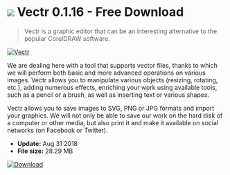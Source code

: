 # ![](https://cdn.softexe.net/static/icon/win.gif) Vectr 0.1.16 - Free Download

> Vectr is a graphic editor that can be an interesting alternative to the popular CorelDRAW software.

[![Vectr](https://gallery.dpcdn.pl/imgc/Tools/84500/g_-_420x350_1.5_-_x2c29b61f-4fcd-4355-a5e4-ac7cce226502.jpg)](https://softexe.net/win/multimedia/graphics-design/vectr:ahfc.html)

We are dealing here with a tool that supports vector files, thanks to which we will perform both basic and more advanced operations on various images. Vectr allows you to manipulate various objects (resizing, rotating, etc.), adding numerous effects, enriching your work using available tools, such as a pencil or a brush, as well as inserting text or various shapes.
 
 Vectr allows you to save images to SVG, PNG or JPG formats and import your graphics. We will not only be able to save our work on the hard disk of a computer or other media, but also print it and make it available on social networks (on Facebook or Twitter).


- **Update:** Aug 31 2018
- **File size:** 28.29 MB

[![Download](https://cdn.softexe.net/static/img/download.png)](https://softexe.net/win/multimedia/graphics-design/vectr:ahfc.html)

